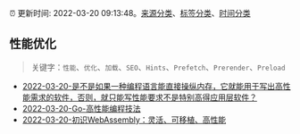 :alarm_clock: 更新时间: 2022-03-20 09:13:48。[来源分类](../README.md)、[标签分类](../TAGS.md)、[时间分类](../TIMELINE.md)

## 性能优化


> 关键字：`性能`、`优化`、`加载`、`SEO`、`Hints`、`Prefetch`、`Prerender`、`Preload`



- [2022-03-20-是不是如果一种编程语言能直接操纵内存，它就能用于写出高性能需求的软件，否则，就只能写性能要求不是特别高得应用层软件？](https://www.v2ex.com/t/841656) 
- [2022-03-20-Go-高性能编程技法](https://toutiao.io/k/405ts7m) 
- [2022-03-20-初识WebAssembly：灵活、可移植、高性能](https://toutiao.io/k/ct75iot) 